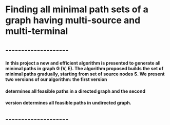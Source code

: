 # Finding all minimal path sets of a graph having multi-source and multi-terminal
## -------------------- ##
#### In this project a new and efficient algorithm is presented to generate all minimal paths in graph G (V, E). The algorithm proposed builds the set of minimal paths gradually, starting from set of source nodes S. We present two versions of our algorithm: the first version 
#### determines all feasible paths in a directed graph and the second ####
#### version determines all feasible paths in undirected graph. ####
## -------------------- ##
